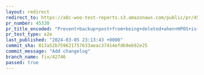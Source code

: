 ```yaml
---
layout: redirect
redirect_to: https://a8c-woo-test-reports.s3.amazonaws.com/public/pr/45330/e2e/index.html
pr_number: 45330
pr_title_encoded: "Prevent+backup+post+from+being+deleted+when+HPOS+is+authoritative"
pr_test_type: e2e
last_published: "2024-03-05 23:13:43 +0000"
commit_sha: 813a52b759621757633aeac37414efdb9eb92e25
commit_message: "Add changelog"
branch_name: fix/42746
passed: true
---
```

